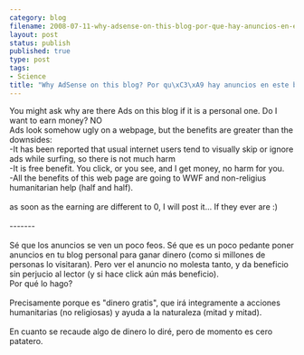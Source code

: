 ```yaml
--- 
category: blog
filename: 2008-07-11-why-adsense-on-this-blog-por-que-hay-anuncios-en-este-blog.md
layout: post
status: publish
published: true
type: post
tags: 
- Science
title: "Why AdSense on this blog? Por qu\xC3\xA9 hay anuncios en este blog?"
---
```

You might ask why are there Ads on this blog if it is a personal one. Do I want to earn money? NO<br />Ads look somehow ugly on a webpage, but the benefits are greater than the downsides:<br />-It has been reported that usual internet users tend to visually skip or ignore ads while surfing, so there is not much harm<br />-It is free benefit. You click, or you see, and I get money, no harm for you.<br />-All the benefits of this web page are going to WWF and non-religius humanitarian help (half and half).<br /><br />as soon as the earning are different to 0, I will post it... If they ever are :)<br /><br />-------<br /><br />Sé que los anuncios se ven un poco feos. Sé que es un poco pedante poner anuncios en tu blog personal para ganar dinero (como si millones de personas lo visitaran). Pero ver el anuncio no molesta tanto, y da beneficio sin perjucio al lector (y si hace click aún más beneficio).<br />Por qué lo hago?<br /><br />Precisamente porque es "dinero gratis", que irá integramente a acciones humanitarias (no religiosas) y ayuda a la naturaleza (mitad y mitad).<br /><br />En cuanto se recaude algo de dinero lo diré, pero de momento es cero patatero.
